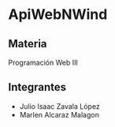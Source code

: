 # ApiWebNWind

## Materia
Programación Web III

## Integrantes
- Julio Isaac Zavala López
- Marlen Alcaraz Malagon
